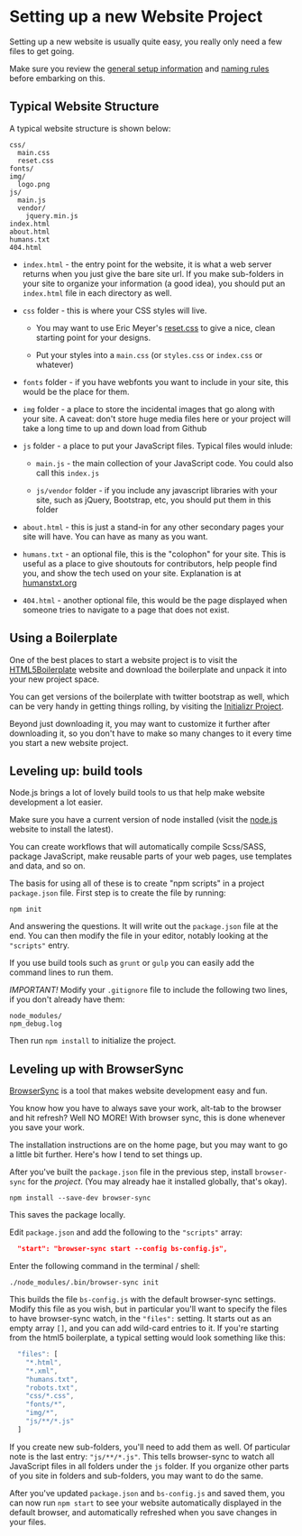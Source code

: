# Setting up a new Website Project

Setting up a new website is usually quite easy, you really only need a
few files to get going.

Make sure you review the [general setup information](../README.md) and
[naming rules](../naming-rules.md) before embarking on this.

## Typical Website Structure

A typical website structure is shown below:

```
css/
  main.css
  reset.css
fonts/
img/
  logo.png
js/
  main.js
  vendor/
    jquery.min.js
index.html
about.html
humans.txt
404.html
```

* `index.html` - the entry point for the website, it is what a web
  server returns when you just give the bare site url. If you make
  sub-folders in your site to organize your information (a good idea),
  you should put an `index.html` file in each directory as well.

* `css` folder - this is where your CSS styles will live.

    * You may want to use Eric
      Meyer's
      [reset.css](http://meyerweb.com/eric/tools/css/reset/reset.css)
      to give a nice, clean starting point for your designs.


    * Put your styles into a `main.css` (or `styles.css` or
      `index.css` or whatever)

* `fonts` folder - if you have webfonts you want to include in your
  site, this would be the place for them.

* `img` folder - a place to store the incidental images that go along
  with your site. A caveat: don't store huge media files here or your
  project will take a long time to up and down load from Github

* `js` folder - a place to put your JavaScript files. Typical files
  would inlude:

    * `main.js` - the main collection of your JavaScript code. You
      could also call this `index.js`

    * `js/vendor` folder - if you include any javascript libraries
      with your site, such as jQuery, Bootstrap, etc, you should put
      them in this folder

* `about.html` - this is just a stand-in for any other secondary pages
  your site will have. You can have as many as you want.

* `humans.txt` - an optional file, this is the "colophon" for your
  site. This is useful as a place to give shoutouts for contributors,
  help people find you, and show the tech used on your
  site. Explanation is at [humanstxt.org](http://humanstxt.org/)

* `404.html` - another optional file, this would be the page displayed
  when someone tries to navigate to a page that does not exist.


## Using a Boilerplate

One of the best places to start a website project is to visit
the [HTML5Boilerplate](https://html5boilerplate.com/) website and
download the boilerplate and unpack it into your new project space.

You can get versions of the boilerplate with twitter bootstrap as
well, which can be very handy in getting things rolling, by visiting
the [Initializr Project](http://www.initializr.com/).

Beyond just downloading it, you may want to customize it further after
downloading it, so you don't have to make so many changes to it every
time you start a new website project.

## Leveling up: build tools

Node.js brings a lot of lovely build tools to us that help make
website development a lot easier.

Make sure you have a current version of node installed (visit
the [node.js](https://nodejs.com) website to install the latest).

You can create workflows that will automatically compile Scss/SASS,
package JavaScript, make reusable parts of your web pages, use
templates and data, and so on.

The basis for using all of these is to create "npm scripts" in a
project `package.json` file. First step is to create the file by
running:

```
npm init
```

And answering the questions. It will write out the `package.json` file
at the end. You can then modify the file in your editor, notably
looking at the `"scripts"` entry.

If you use build tools such as `grunt` or `gulp` you can easily add
the command lines to run them.

*IMPORTANT!* Modify your `.gitignore` file to include the following
two lines, if you don't already have them:

```
node_modules/
npm_debug.log
```

Then run `npm install` to initialize the project.


## Leveling up with BrowserSync

[BrowserSync](https://browsersync.io/) is a tool that makes website
development easy and fun.

You know how you have to always save your work, alt-tab to the browser
and hit refresh? Well NO MORE! With browser sync, this is done
whenever you save your work.

The installation instructions are on the home page, but you may want
to go a little bit further. Here's how I tend to set things up.

After you've built the `package.json` file in the previous step,
install `browser-sync` for the *project*. (You may already hae it
installed globally, that's okay).

```
npm install --save-dev browser-sync
```

This saves the package locally.

Edit `package.json` and add the following to the `"scripts"` array:

```json
  "start": "browser-sync start --config bs-config.js",
```

Enter the following command in the terminal / shell:

```
./node_modules/.bin/browser-sync init
```

This builds the file `bs-config.js` with the default browser-sync
settings. Modify this file as you wish, but in particular you'll want
to specify the files to have browser-sync watch, in the `"files":`
setting. It starts out as an empty array `[]`, and you can add
wild-card entries to it. If you're starting from the html5
boilerplate, a typical setting would look something like this:

```javascript
  "files": [
    "*.html",
    "*.xml",
    "humans.txt",
    "robots.txt",
    "css/*.css",
    "fonts/*",
    "img/*",
    "js/**/*.js"
  ]
```

If you create new sub-folders, you'll need to add them as well. Of
particular note is the last entry: `"js/**/*.js"`. This tells
browser-sync to watch all JavaScript files in all folders under the
`js` folder. If you organize other parts of you site in folders and
sub-folders, you may want to do the same.

After you've updated `package.json` and `bs-config.js` and saved them,
you can now run `npm start` to see your website automatically
displayed in the default browser, and automatically refreshed when you
save changes in your files.
